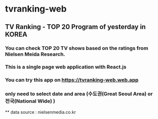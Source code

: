 # tvranking-web

## TV Ranking - TOP 20 Program of yesterday in KOREA

### You can check TOP 20 TV shows based on the ratings from Nielsen Meida Research.

### This is a single page web application with React.js

### You can try this app on https://tvranking-web.web.app

### only need to select date and area (수도권(Great Seoul Area) or 전국(National Wide) )

\*\* data source : nielsenmedia.co.kr
